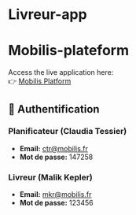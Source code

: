 # Livreur-app

# Mobilis-plateform

Access the live application here:  
👉 [Mobilis Platform](https://main-bvxea6i-jenwo4in7lt44.fr-3.platformsh.site/)

## 🔐 Authentification

### Planificateur (Claudia Tessier)
- **Email:** ctr@mobilis.fr
- **Mot de passe:** 147258

### Livreur (Malik Kepler)
- **Email:** mkr@mobilis.fr
- **Mot de passe:** 123456

